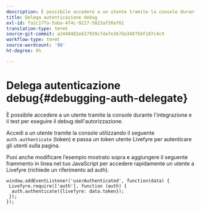 ```yaml
---
description: È possibile accedere a un utente tramite la console durante l'integrazione e il test per eseguire il debug dell'autorizzazione.
title: Delega autenticazione debug
exl-id: fa1c17fa-5aba-4f4c-9217-5823af30af61
translation-type: tm+mt
source-git-commit: a2449482e617939cfda7e367da34875bf187c4c9
workflow-type: tm+mt
source-wordcount: '90'
ht-degree: 0%

---
```


# Delega autenticazione debug{#debugging-auth-delegate}

È possibile accedere a un utente tramite la console durante l&#39;integrazione e il test per eseguire il debug dell&#39;autorizzazione.

Accedi a un utente tramite la console utilizzando il seguente `auth.authenticate` (token) e passa un token utente Livefyre per autenticare gli utenti sulla pagina.

Puoi anche modificare l’esempio mostrato sopra e aggiungere il seguente frammento in linea nel tuo JavaScript per accedere rapidamente un utente a Livefyre (richiede un riferimento ad auth).

```
window.addEventListener('userAuthenticated', function(data) { 
 Livefyre.require(['auth'], function (auth) { 
  auth.authenticate({livefyre: data.token}); 
 }); 
});
```
